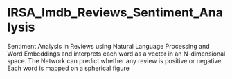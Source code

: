 # IRSA_Imdb_Reviews_Sentiment_Analysis
Sentiment Analysis in Reviews using Natural Language Processing and Word Embeddings and interprets each word as a vector in an N-dimensional space. The Network can predict whether any review is positive or negative. Each word is mapped on a spherical figure
